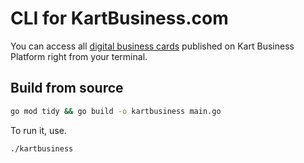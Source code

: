 # CLI for KartBusiness.com

You can access all [digital business cards](https://kartbusiness.com) published on Kart Business Platform right from your terminal.

## Build from source

```sh
go mod tidy && go build -o kartbusiness main.go
```

To run it, use.

```sh
./kartbusiness
```
